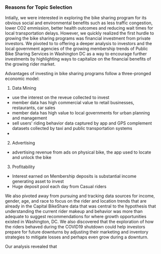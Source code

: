 ### Reasons for Topic Selection

Intially, we were interested in exploring the bike sharing program for its obvious social and environmental benefits such as less traffic congestion, lower CO2 emmission, better health outcomes and reducing wait times for local transportation delays. However, we quickly realized the first hurdle to growing the bike sharing programs was financial investment from private investors. We pivoted to to offering a deeper analysis to investors and the local government agencies of the growing membership trends of Public Bike Sharing Services in Washington DC as a way to encourage further investments by highlighting ways to capitalize on the financial benefits of the growing rider market.

Advantages of investing in bike sharing programs follow a three-pronged economic model:

1. Data Mining
- use the interest on the reveue collected to invest
- member data has high commercial value to retail businesses, restaurants, car sales
- member data has high value to local governments for urban planning and management
- sell users' riding behavior data captured by app and GPS complement datasets collected by taxi and public transportation systems
- 
2. Advertising
- advertising revenue from ads on physical bike, the app used to locate and unlock the bike

3. Profitability
- Interest earned on Membership deposits is substantial income generating asset to invest
- Huge deposit pool each day from Casual riders


We also pivoted away from pursuing and tracking data sources for income, gender, age, and race to focus on the rider and location trends that are already in the Capital BikeShare data that was central to the hypothesis that understanding the current rider makeup and behavior was more than adequate to suggest recommendations for where growth opportunities existed in Washington, DC. We also discovered that the exploration of how the riders behaved during the COVID19 shutdown could help investors prepare for future downturns by adjusting their marketing and inventory strategies to mitigate losses and perhaps even grow during a downturn.

Our analysis revealed that 
